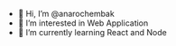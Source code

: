 - 👋 Hi, I’m @anarochembak
- 👀 I’m interested in Web Application 
- 🌱 I’m currently learning React and Node

<!---
anarochembak/anarochembak is a ✨ special ✨ repository because its `README.md` (this file) appears on your GitHub profile.
You can click the Preview link to take a look at your changes.
--->
